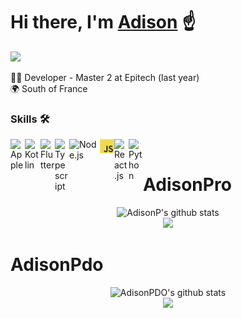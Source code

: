 # Hi there, I'm [Adison](https://github.com/AdisonPDO) ☝️
<a href="https://www.linkedin.com/in/adison-pereira-de-oliveira/?locale=en_US" target="_blank"><img src="https://img.shields.io/badge/linkedin-%230077B5.svg?&style=for-the-badge&logo=linkedin&logoColor=white"/></a>

👨‍💻 Developer - Master 2 at Epitech (last year)
<br/>
🌍 South of France

### Skills 🛠️
<div>
<img align="left" alt="Apple" width="23px" src="https://upload.wikimedia.org/wikipedia/commons/3/31/Apple_logo_white.svg" />
<img align="left" alt="Kotlin" width="25px" src="https://www.vectorlogo.zone/logos/kotlinlang/kotlinlang-icon.svg" />
<img align="left" alt="Flutter" width="23px" src="https://www.vectorlogo.zone/logos/flutterio/flutterio-icon.svg" />
<img align="left" alt="Typescript" width="23px" src="https://www.vectorlogo.zone/logos/typescriptlang/typescriptlang-icon.svg" />
<img align="left" alt="Node.js" width="49px" src="https://www.vectorlogo.zone/logos/nodejs/nodejs-ar21.svg" />
<img align="left" alt="JavaScript" width="23px" src=https://raw.githubusercontent.com/devicons/devicon/master/icons/javascript/javascript-original.svg />
<img align="left" alt="React.js" width="23px" src="https://www.vectorlogo.zone/logos/reactjs/reactjs-icon.svg" />
<img align="left" alt="Python" width="23px" src="https://www.vectorlogo.zone/logos/python/python-icon.svg" /> 
</div>
<br/>


# AdisonPro
<div align="center">
 <img width="33%" src="https://github-readme-stats.vercel.app/api/top-langs/?username=AdisonP&show_icons=true&layout=compact&theme=algolia" alt="AdisonP's github stats" />
<br/>
 <img width="33%" src="https://github-readme-streak-stats.herokuapp.com/?user=AdisonP&show_icons=true&layout=compact&theme=algolia" />
</div>

# AdisonPdo
<div align="center">
 <img width="33%" src="https://github-readme-stats.vercel.app/api/top-langs/?username=AdisonPDO&show_icons=true&layout=compact&theme=algolia" alt="AdisonPDO's github stats" />
 <br/>
 <img width="33%" src="https://github-readme-streak-stats.herokuapp.com/?user=AdisonPDO&show_icons=true&layout=compact&theme=algolia" />
</div>
